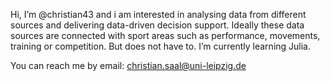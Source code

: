 
Hi, I’m @christian43 and i am interested in analysing data from different sources and delivering data-driven decision support. 
Ideally these data sources are connected with sport areas such as performance, movements, training or competition. But does not have to. 
I’m currently learning Julia. 

You can reach me by email: christian.saal@uni-leipzig.de

<!---
christian43/christian43 is a ✨ special ✨ repository because its `README.md` (this file) appears on your GitHub profile.
You can click the Preview link to take a look at your changes.
--->
